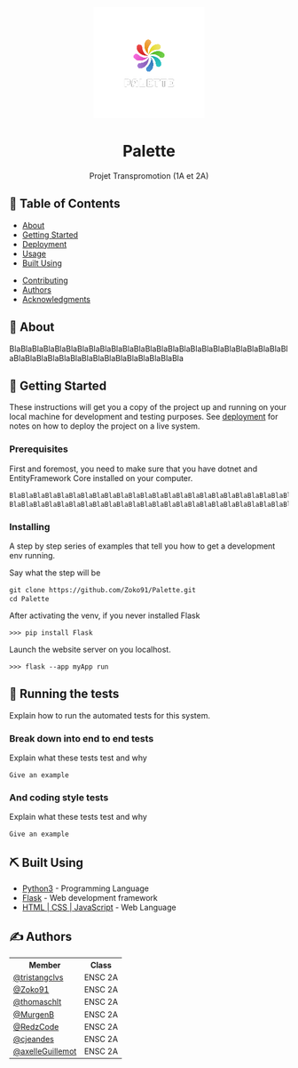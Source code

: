 <p align="center">
  <a href="" rel="noopener">
 <img  src="templates/ressources/palette_blanc.png" alt="Palette logo"></a>
</p>

<h1 align="center">Palette</h1>

<!-- <div align="center">

  [![Status](https://img.shields.io/badge/status-active-success.svg)]() 
  [![GitHub Issues](https://img.shields.io/github/issues/kylelobo/The-Documentation-Compendium.svg)](https://github.com/kylelobo/The-Documentation-Compendium/issues)
  [![GitHub Pull Requests](https://img.shields.io/github/issues-pr/kylelobo/The-Documentation-Compendium.svg)](https://github.com/kylelobo/The-Documentation-Compendium/pulls)

</div> -->

<!-- --- -->

<p align="center"> Projet Transpromotion (1A et 2A)
    <br> 
</p>

## 📝 Table of Contents
- [About](#about)
- [Getting Started](#getting_started)
- [Deployment](#deployment)
- [Usage](#usage)
- [Built Using](#built_using)
<!-- - [TODO](../TODO.md) -->
- [Contributing](../CONTRIBUTING.md)
- [Authors](#authors)
- [Acknowledgments](#acknowledgement)

## 🧐 About <a name = "about"></a>
BlaBlaBlaBlaBlaBlaBlaBlaBlaBlaBlaBlaBlaBlaBlaBlaBlaBlaBlaBlaBlaBlaBlaBlaBlaBlaBlaBlaBlaBlaBlaBlaBlaBlaBlaBlaBlaBlaBlaBla


## 🏁 Getting Started <a name = "getting_started"></a>
These instructions will get you a copy of the project up and running on your local machine for development and testing purposes. See [deployment](#deployment) for notes on how to deploy the project on a live system.

### Prerequisites
First and foremost, you need to make sure that you have dotnet and EntityFramework Core installed on your computer.

```
BlaBlaBlaBlaBlaBlaBlaBlaBlaBlaBlaBlaBlaBlaBlaBlaBlaBlaBlaBlaBlaBlaBlaBlaBla
BlaBlaBlaBlaBlaBlaBlaBlaBlaBlaBlaBlaBlaBlaBlaBlaBlaBlaBlaBlaBlaBlaBlaBlaBla
```

### Installing
A step by step series of examples that tell you how to get a development env running.

Say what the step will be

```
git clone https://github.com/Zoko91/Palette.git
cd Palette
```
<!--
```
# Windows
>>> venvWindows\Scripts\activate

# MacOS
>>> .venv/bin/activate
```
-->
After activating the venv, if you never installed Flask

```
>>> pip install Flask
```

Launch the website server on you localhost.
```
>>> flask --app myApp run
```

## 🔧 Running the tests <a name = "tests"></a>
Explain how to run the automated tests for this system.

### Break down into end to end tests
Explain what these tests test and why

```
Give an example
```

### And coding style tests
Explain what these tests test and why

```
Give an example
```

<!-- ## 🎈 Usage <a name="usage"></a>
Add notes about how to use the system. -->

<!-- ## 🚀 Deployment <a name = "deployment"></a>
Add additional notes about how to deploy this on a live system. -->

## ⛏️ Built Using <a name = "built_using"></a>
- [Python3](https://www.python.org/download/releases/3.0/) - Programming Language
- [Flask](https://flask.palletsprojects.com/en/2.2.x/) - Web development framework
- [HTML | CSS | JavaScript](https://www.freecodecamp.org/news/html-css-and-javascript-explained-for-beginners/) - Web Language



## ✍️ Authors <a name = "authors"></a>
<table>
  <tr>
    <th>Member</th>
    <th>Class</th>
  </tr>
  <tr>
    <td><a href="https://github.com/tristangclvs"> @tristangclvs </a></td>
    <td>ENSC 2A </td>
  </tr>
  <tr>
    <td><a href="https://github.com/Zoko91"> @Zoko91 </a></td>
    <td>ENSC 2A </td>
  </tr>
  <tr>
    <td><a href="https://github.com/thomaschlt"> @thomaschlt </a></td>
    <td>ENSC 2A </td>
  </tr>
    <tr>
    <td><a href="https://github.com/MurgenB"> @MurgenB </a></td>
    <td>ENSC 2A </td>
  </tr>
    <tr>
    <td><a href="https://github.com/RedzCode"> @RedzCode </a></td>
    <td>ENSC 2A </td>
  </tr>
    <tr>
    <td><a href="https://github.com/cjeandes"> @cjeandes </a></td>
    <td>ENSC 2A </td>
  </tr>
    <tr>
    <td><a href="https://github.com/axelleGuillemot"> @axelleGuillemot </a></td>
    <td>ENSC 2A </td>
  </tr>
</table>


<!-- ## 🎉 Acknowledgements <a name = "acknowledgement"></a>
- Hat tip to anyone whose code was used
- Inspiration
- References -->
